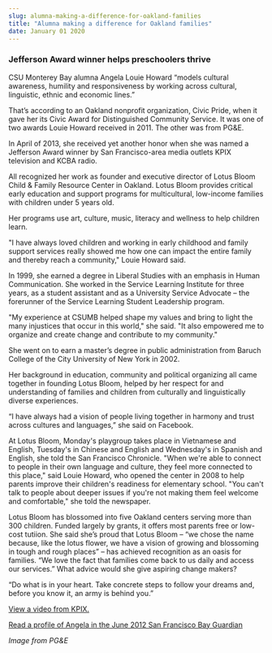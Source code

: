 ```yaml
---
slug: alumna-making-a-difference-for-oakland-families
title: "Alumna making a difference for Oakland families"
date: January 01 2020
---
```


<h3>Jefferson Award winner helps preschoolers thrive</h3><p>CSU Monterey Bay alumna Angela Louie Howard “models cultural awareness, humility and responsiveness by working across cultural, linguistic, ethnic and economic lines.”
</p><p>That’s according to an Oakland nonprofit organization, Civic Pride, when it gave her its Civic Award for Distinguished Community Service. It was one of two awards Louie Howard received in 2011. The other was from PG&amp;E.
</p><p>In April of 2013, she received yet another honor when she was named a Jefferson Award winner by San Francisco-area media outlets KPIX television and KCBA radio. 
</p><p>All recognized her work as founder and executive director of Lotus Bloom Child &amp; Family Resource Center in Oakland. Lotus Bloom provides critical early education and support programs for multicultural, low-income families with children under 5 years old.
</p><p>Her programs use art, culture, music, literacy and wellness to help children learn.
</p><p>"I have always loved children and working in early childhood and family support services really showed me how one can impact the entire family and thereby reach a community," Louie Howard said.
</p><p>In 1999, she earned a degree in Liberal Studies with an emphasis in Human Communication. She worked in the Service Learning Institute for three years, as a student assistant and as a University Service Advocate – the forerunner of the Service Learning Student Leadership program.
</p><p>"My experience at CSUMB helped shape my values and bring to light the many injustices that occur in this world," she said. "It also empowered me to organize and create change and contribute to my community."
</p><p>She went on to earn a master’s degree in public administration from Baruch College of the City University of New York in 2002.
</p><p>Her background in education, community and political organizing all came together in founding Lotus Bloom, helped by her respect for and understanding of families and children from culturally and linguistically diverse experiences.
</p><p>“I have always had a vision of people living together in harmony and trust across cultures and languages,” she said on Facebook.
</p><p>At Lotus Bloom, Monday's playgroup takes place in Vietnamese and English, Tuesday's in Chinese and English and Wednesday's in Spanish and English, she told the San Francisco Chronicle. "When we're able to connect to people in their own language and culture, they feel more connected to this place," said Louie Howard, who opened the center in 2008 to help parents improve their children's readiness for elementary school. "You can't talk to people about deeper issues if you're not making them feel welcome and comfortable," she told the newspaper.
</p><p>Lotus Bloom has blossomed into five Oakland centers serving more than 300 children. Funded largely by grants, it offers most parents free or low-cost tutiion. She said she’s proud that Lotus Bloom – “we chose the name because, like the lotus flower, we have a vision of growing and blossoming in tough and rough places” – has achieved recognition as an oasis for families. “We love the fact that families come back to us daily and access our services.” What advice would she give aspiring change makers?
</p><p>“Do what is in your heart. Take concrete steps to follow your dreams and, before you know it, an army is behind you.”
</p><p><a href="http://sanfrancisco.cbslocal.com/2013/04/10/jefferson-award-winner-helps-oakland-preschoolers-thrive/">View a video from KPIX.</a>
</p><p><a href="https://www.baycitizen.org/blogs/change-agents/childrens-center-caters-diverse/">Read a profile of Angela in the June 2012 San Francisco Bay Guardian</a>
</p><p><em>Image from PG&amp;E </em>  
</p>
